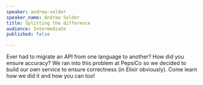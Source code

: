 ```yaml
---
speaker: andrew-selder
speaker_name: Andrew Selder
title: Splitting the difference
audience: Intermediate
published: false

---
```

<p>Ever had to migrate an API from one language to another? How did you ensure accuracy? We ran into this problem at PepsiCo so we decided to build our own service to ensure correctness (in Elixir obviously). Come learn how we did it and how you can too!</p>
